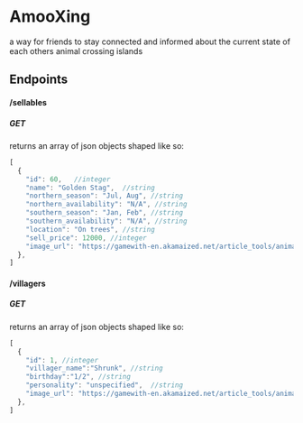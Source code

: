 # AmooXing
a way for friends to stay connected and informed about the current state of each others animal crossing islands

## Endpoints 

#### /sellables
##### GET

returns an array of json objects shaped like so: 
```javascript
[
  {
    "id": 60,   //integer
    "name": "Golden Stag",  //string
    "northern_season": "Jul, Aug", //string
    "northern_availability": "N/A", //string
    "southern_season": "Jan, Feb", //string
    "southern_availability": "N/A", //string
    "location": "On trees", //string
    "sell_price": 12000, //integer
    "image_url": "https://gamewith-en.akamaized.net/article_tools/animal-crossing-new-horizons/gacha/musi_60_i.png" //string
  },
]
```

#### /villagers
##### GET

returns an array of json objects shaped like so: 
```javascript
[
  {
    "id": 1, //integer
    "villager_name":"Shrunk", //string
    "birthday":"1/2", //string
    "personality": "unspecified",  //string
    "image_url": "https://gamewith-en.akamaized.net/article_tools/animal-crossing-new-horizons/gacha/c1_i.png", //string
  }, 
]
```
